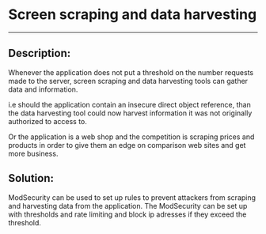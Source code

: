 # Screen scraping and data harvesting
-------

## Description:

Whenever the application does not put a threshold on the number requests made to the server,
screen scraping and data harvesting tools can gather data and information.

i.e should the application contain an insecure direct object reference, than the data harvesting
tool could now harvest information it was not originally authorized to access to.

Or the application is a web shop and the competition is scraping prices and products in order to 
give them an edge on comparison web sites and get more business.

## Solution:

ModSecurity can be used to set up rules to prevent attackers from scraping and harvesting data
from the application. The ModSecurity can be set up with thresholds and rate limiting and block
ip adresses if they exceed the threshold.
